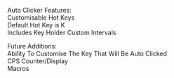
Auto Clicker Features:                                                                                                                   
Customisable Hot Keys                                                                                                 
Default Hot Key is K                                                                                                                       
Includes Key Holder
Custom Intervals



Future Additions:                                                                                             
Ability To Customise The Key That Will Be Auto Clicked           
CPS Counter/Display           
Macros
